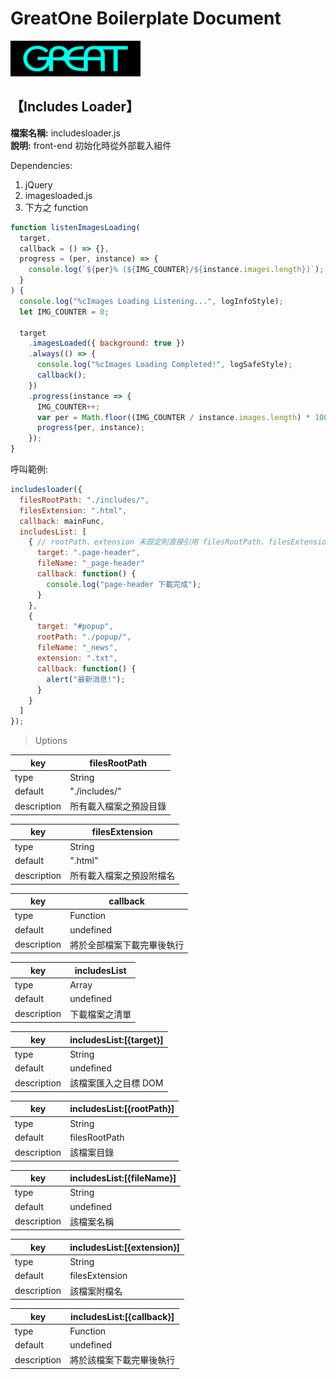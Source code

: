 # GreatOne Boilerplate Document

![GreatOne Logo](./images/great_logo.jpg)

## **【Includes Loader】**

**檔案名稱:** includesloader.js  
**說明:** front-end 初始化時從外部載入組件

Dependencies:

1. jQuery
1. imagesloaded.js
1. 下方之 function

```javascript
function listenImagesLoading(
  target,
  callback = () => {},
  progress = (per, instance) => {
    console.log(`${per}% (${IMG_COUNTER}/${instance.images.length})`);
  }
) {
  console.log("%cImages Loading Listening...", logInfoStyle);
  let IMG_COUNTER = 0;

  target
    .imagesLoaded({ background: true })
    .always(() => {
      console.log("%cImages Loading Completed!", logSafeStyle);
      callback();
    })
    .progress(instance => {
      IMG_COUNTER++;
      var per = Math.floor((IMG_COUNTER / instance.images.length) * 100);
      progress(per, instance);
    });
}
```

呼叫範例:

```javascript
includesloader({
  filesRootPath: "./includes/",
  filesExtension: ".html",
  callback: mainFunc,
  includesList: [
    { // rootPath、extension 未設定則直接引用 filesRootPath、filesExtension
      target: ".page-header",
      fileName: "_page-header"
      callback: function() {
        console.log("page-header 下載完成");
      }
    },
    {
      target: "#popup",
      rootPath: "./popup/",
      fileName: "_news",
      extension: ".txt",
      callback: function() {
        alert("最新消息!");
      }
    }
  ]
});
```

> Uptions

| key         | filesRootPath          |
| ----------- | ---------------------- |
| type        | String                 |
| default     | "./includes/"          |
| description | 所有載入檔案之預設目錄 |

| key         | filesExtension           |
| ----------- | ------------------------ |
| type        | String                   |
| default     | ".html"                  |
| description | 所有載入檔案之預設附檔名 |

| key         | callback                   |
| ----------- | -------------------------- |
| type        | Function                   |
| default     | undefined                  |
| description | 將於全部檔案下載完畢後執行 |

| key         | includesList   |
| ----------- | -------------- |
| type        | Array          |
| default     | undefined      |
| description | 下載檔案之清單 |

| key         | includesList:[{target}] |
| ----------- | ----------------------- |
| type        | String                  |
| default     | undefined               |
| description | 該檔案匯入之目標 DOM    |

| key         | includesList:[{rootPath}] |
| ----------- | ------------------------- |
| type        | String                    |
| default     | filesRootPath             |
| description | 該檔案目錄                |

| key         | includesList:[{fileName}] |
| ----------- | ------------------------- |
| type        | String                    |
| default     | undefined                 |
| description | 該檔案名稱                |

| key         | includesList:[{extension}] |
| ----------- | -------------------------- |
| type        | String                     |
| default     | filesExtension             |
| description | 該檔案附檔名               |

| key         | includesList:[{callback}] |
| ----------- | ------------------------- |
| type        | Function                  |
| default     | undefined                 |
| description | 將於該檔案下載完畢後執行  |
